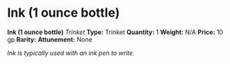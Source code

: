 # Ink (1 ounce bottle)

**Ink (1 ounce bottle)**
_Trinket_
**Type:** Trinket
**Quantity:** 1
**Weight:** N/A
**Price:** 10 gp
**Rarity:** 
**Attunement:** None

*Ink is typically used with an ink pen to write.*